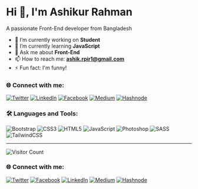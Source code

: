 # Hi 👋, I'm Ashikur Rahman

A passionate Front-End  developer from Bangladesh

- 🔭 I’m currently working on **Student**
- 🌱 I’m currently learning **JavaScript**
- 💬 Ask me about **Front-End**
- 📫 How to reach me: **ashik.rpir1@gmail.com**
- ⚡ Fun fact: I'm funny!

### 🌐 Connect with me:
[![Twitter](https://img.shields.io/badge/Twitter-1DA1F2?style=for-the-badge&logo=twitter&logoColor=white)](https://twitter.com/AshikurMoh25880)
[![LinkedIn](https://img.shields.io/badge/LinkedIn-0077B5?style=for-the-badge&logo=linkedin&logoColor=white)](https://linkedin.com/md-ashikur-rahman-50ad58/)
[![Facebook](https://img.shields.io/badge/Facebook-1877F2?style=for-the-badge&logo=facebook&logoColor=white)](https://facebook.com/md.ashikur.rahman.509234)
[![Medium](https://img.shields.io/badge/Medium-000000?style=for-the-badge&logo=medium&logoColor=white)](https://medium.com/@ashik.rpir1)
[![Hashnode](https://img.shields.io/badge/Hashnode-2962FF?style=for-the-badge&logo=hashnode&logoColor=white)](https://hashnode.com/@ashikurashik)

### 🛠️ Languages and Tools:
![Bootstrap](https://img.shields.io/badge/Bootstrap-563D7C?style=flat&logo=bootstrap&logoColor=white)
![CSS3](https://img.shields.io/badge/CSS3-1572B6?style=flat&logo=css3&logoColor=white)
![HTML5](https://img.shields.io/badge/HTML5-E34F26?style=flat&logo=html5&logoColor=white)
![JavaScript](https://img.shields.io/badge/JavaScript-F7DF1E?style=flat&logo=javascript&logoColor=black)
![Photoshop](https://img.shields.io/badge/Adobe%20Photoshop-31A8FF?style=flat&logo=Adobe%20Photoshop&logoColor=white)
![SASS](https://img.shields.io/badge/Sass-CC6699?style=flat&logo=sass&logoColor=white)
![TailwindCSS](https://img.shields.io/badge/Tailwind_CSS-38B2AC?style=flat&logo=tailwind-css&logoColor=white)

---

![Visitor Count](https://komarev.com/ghpvc/?username=ashikurashik&color=blue)
### 🌐 Connect with me:

[![Twitter](https://img.shields.io/badge/Twitter-Follow-blue?style=for-the-badge&logo=twitter&logoColor=white)](https://twitter.com/AshikurMoh25880)
[![Facebook](https://img.shields.io/badge/Facebook-Follow-1877F2?style=for-the-badge&logo=facebook&logoColor=white)](https://www.facebook.com/md.ashikur.rahman.509234)
[![LinkedIn](https://img.shields.io/badge/LinkedIn-Connect-0A66C2?style=for-the-badge&logo=linkedin&logoColor=white)](https://linkedin.com/md-ashikur-rahman-50ad58/)
[![Medium](https://img.shields.io/badge/Medium-Read-black?style=for-the-badge&logo=medium&logoColor=white)](https://medium.com/@ashik.rpir1)
[![Hashnode](https://img.shields.io/badge/Hashnode-Blog-2962FF?style=for-the-badge&logo=hashnode&logoColor=white)](https://hashnode.com/@ashikurashik)

